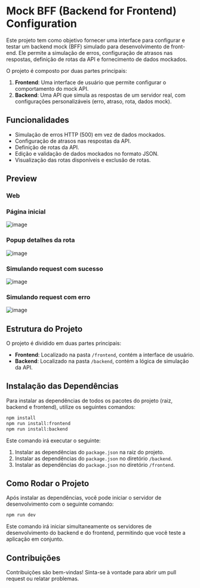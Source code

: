 # Mock BFF (Backend for Frontend) Configuration

Este projeto tem como objetivo fornecer uma interface para configurar e testar um backend mock (BFF) simulado para desenvolvimento de front-end. Ele permite a simulação de erros, configuração de atrasos nas respostas, definição de rotas da API e fornecimento de dados mockados.

O projeto é composto por duas partes principais:

1. **Frontend**: Uma interface de usuário que permite configurar o comportamento do mock API.
2. **Backend**: Uma API que simula as respostas de um servidor real, com configurações personalizáveis (erro, atraso, rota, dados mock).

## Funcionalidades

- Simulação de erros HTTP (500) em vez de dados mockados.
- Configuração de atrasos nas respostas da API.
- Definição de rotas da API.
- Edição e validação de dados mockados no formato JSON.
- Visualização das rotas disponíveis e exclusão de rotas.

## Preview

### Web

### Página inicial
![image](https://github.com/user-attachments/assets/dc8d2bb9-77f4-4d0b-97d8-c26bcd2eb5ab)

### Popup detalhes da rota
![image](https://github.com/user-attachments/assets/f7a6dbbb-10de-4dbd-be61-def496c73fb8)


### Simulando request com sucesso

![image](https://github.com/user-attachments/assets/17c1b13a-d20f-408c-bde3-09562e7724ad)

### Simulando request com erro

![image](https://github.com/user-attachments/assets/023d42de-efc5-47bc-87b3-a3724c140191)

## Estrutura do Projeto

O projeto é dividido em duas partes principais:

- **Frontend**: Localizado na pasta `/frontend`, contém a interface de usuário.
- **Backend**: Localizado na pasta `/backend`, contém a lógica de simulação da API.

## Instalação das Dependências

Para instalar as dependências de todos os pacotes do projeto (raiz, backend e frontend), utilize os seguintes comandos:

```bash
npm install
npm run install:frontend
npm run install:backend
```

Este comando irá executar o seguinte:

1. Instalar as dependências do `package.json` na raiz do projeto.
2. Instalar as dependências do `package.json` no diretório `/backend`.
3. Instalar as dependências do `package.json` no diretório `/frontend`.

## Como Rodar o Projeto

Após instalar as dependências, você pode iniciar o servidor de desenvolvimento com o seguinte comando:

```bash
npm run dev
```

Este comando irá iniciar simultaneamente os servidores de desenvolvimento do backend e do frontend, permitindo que você teste a aplicação em conjunto.

## Contribuições

Contribuições são bem-vindas! Sinta-se à vontade para abrir um pull request ou relatar problemas.
